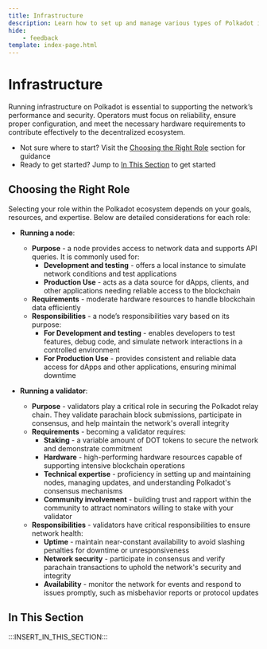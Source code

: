 ```yaml
---
title: Infrastructure
description: Learn how to set up and manage various types of Polkadot infrastructure, from running nodes to operating validators and contributing to the network.
hide: 
    - feedback
template: index-page.html
---
```


# Infrastructure

Running infrastructure on Polkadot is essential to supporting the network’s performance and security. Operators must focus on reliability, ensure proper configuration, and meet the necessary hardware requirements to contribute effectively to the decentralized ecosystem.

- Not sure where to start? Visit the [Choosing the Right Role](#choosing-the-right-role) section for guidance
- Ready to get started? Jump to [In This Section](#in-this-section) to get started

## Choosing the Right Role

Selecting your role within the Polkadot ecosystem depends on your goals, resources, and expertise. Below are detailed considerations for each role:

- **Running a node**:
    - **Purpose** - a node provides access to network data and supports API queries. It is commonly used for:
        - **Development and testing** - offers a local instance to simulate network conditions and test applications
        - **Production Use** - acts as a data source for dApps, clients, and other applications needing reliable access to the blockchain
    - **Requirements** - moderate hardware resources to handle blockchain data efficiently
    - **Responsibilities** - a node’s responsibilities vary based on its purpose:
        - **For Development and testing** - enables developers to test features, debug code, and simulate network interactions in a controlled environment
        - **For Production Use** - provides consistent and reliable data access for dApps and other applications, ensuring minimal downtime

- **Running a validator**:
    - **Purpose** - validators play a critical role in securing the Polkadot relay chain. They validate parachain block submissions, participate in consensus, and help maintain the network's overall integrity
    - **Requirements** - becoming a validator requires:
        - **Staking** - a variable amount of DOT tokens to secure the network and demonstrate commitment
        - **Hardware** - high-performing hardware resources capable of supporting intensive blockchain operations
        - **Technical expertise** - proficiency in setting up and maintaining nodes, managing updates, and understanding Polkadot's consensus mechanisms
        - **Community involvement** - building trust and rapport within the community to attract nominators willing to stake with your validator
    - **Responsibilities** - validators have critical responsibilities to ensure network health:
        - **Uptime** - maintain near-constant availability to avoid slashing penalties for downtime or unresponsiveness
        - **Network security** - participate in consensus and verify parachain transactions to uphold the network's security and integrity
        - **Availability** - monitor the network for events and respond to issues promptly, such as misbehavior reports or protocol updates

## In This Section

:::INSERT_IN_THIS_SECTION:::
